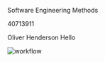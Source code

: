 Software Engineering Methods

40713911

Oliver Henderson
Hello

![workflow](https://github.com/Olihenderson/seMethods/actions/workflows/main.yml/badge.svg)